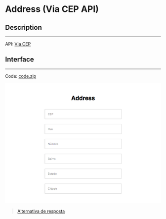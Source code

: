 # Address (Via CEP API)

## Description
---

API: [Via CEP](https://viacep.com.br)

## Interface
---

Code: [code.zip](code.zip)

![](assets/layout.png)

> [Alternativa de resposta](code-response/)